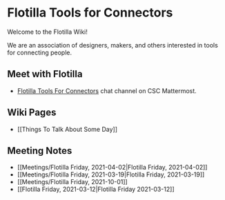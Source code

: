 # Flotilla Tools for Connectors

Welcome to the Flotilla Wiki!

We are an association of designers, makers, and others interested in tools for connecting people.

## Meet with Flotilla

- [Flotilla Tools For Connectors](https://chat.collectivesensecommons.org/agora/channels/flotilla-tools-for-connectors) chat channel on CSC Mattermost.

## Wiki Pages

- [[Things To Talk About Some Day]]

## Meeting Notes

- [[Meetings/Flotilla Friday, 2021-04-02|Flotilla Friday, 2021-04-02]]
- [[Meetings/Flotilla Friday, 2021-03-19|Flotilla Friday, 2021-03-19]]
- [[Meetings/Flotilla Friday, 2021-10-01]]
- [[Flotilla Friday, 2021-03-12|Flotilla Friday 2021-03-12]]